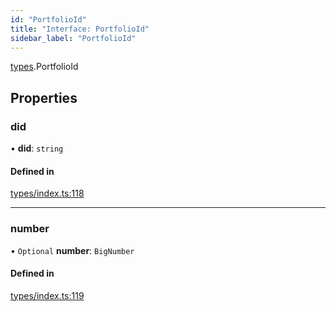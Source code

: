 ```yaml
---
id: "PortfolioId"
title: "Interface: PortfolioId"
sidebar_label: "PortfolioId"
---
```


[types](../../../modules/Types/Types.md).PortfolioId

## Properties

### did

• **did**: `string`

#### Defined in

[types/index.ts:118](https://github.com/PolymeshAssociation/polymesh-sdk/blob/95e180d2/src/types/index.ts#L118)

___

### number

• `Optional` **number**: `BigNumber`

#### Defined in

[types/index.ts:119](https://github.com/PolymeshAssociation/polymesh-sdk/blob/95e180d2/src/types/index.ts#L119)
